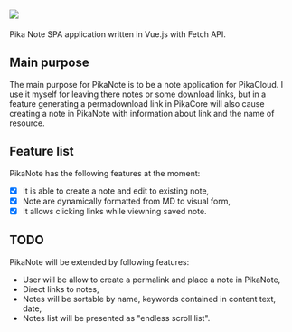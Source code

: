 # ![](https://me.lukas-bownik.net/img/logos/pikacloud_note.svg)
Pika Note SPA application written in Vue.js with Fetch API.

## Main purpose

The main purpose for PikaNote is to be a note application for PikaCloud. I use it myself for leaving there notes or some download links, but in a feature generating a permadownload link in PikaCore will also cause creating a note in PikaNote with information about link and the name of resource.

## Feature list

PikaNote has the following features at the moment:
- [x] It is able to create a note and edit to existing note,
- [x] Note are dynamically formatted from MD to visual form,
- [x] It allows clicking links while viewning saved note.

## TODO

PikaNote will be extended by following features:
- User will be allow to create a permalink and place a note in PikaNote,
- Direct links to notes,
- Notes will be sortable by name, keywords contained in content text, date,
- Notes list will be presented as "endless scroll list".
